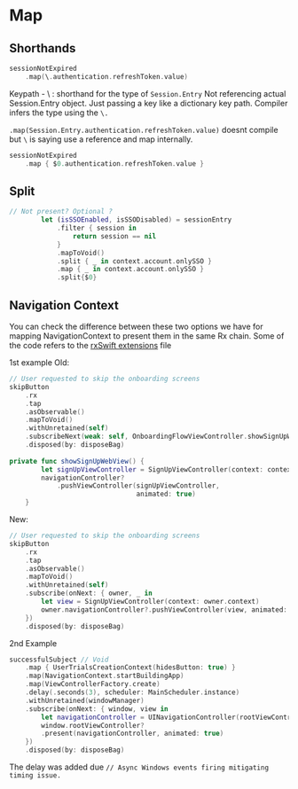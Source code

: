 # Map 


## Shorthands


```swift
sessionNotExpired
    .map(\.authentication.refreshToken.value)

```

Keypath - \ : shorthand for the type of `Session.Entry`
Not referencing actual Session.Entry object. Just passing a key like a dictionary key path.
Compiler infers the type using the `\.` 

`.map(Session.Entry.authentication.refreshToken.value)` doesnt compile
but `\` is saying use a reference and map internally.
 

```swift
sessionNotExpired
    .map { $0.authentication.refreshToken.value }

```




## Split

```swift
// Not present? Optional ?
        let (isSSOEnabled, isSSODisabled) = sessionEntry
            .filter { session in
                return session == nil
            }
            .mapToVoid()
            .split { _ in context.account.onlySSO }
            .map { _ in context.account.onlySSO }
            .split{$0}
```


## Navigation Context

You can check the difference between these two options we have for mapping NavigationContext to present them in the same Rx chain. 
Some of the code refers to the [rxSwift extensions](ios/rxSwift/extensions.md) file 

1st example
Old:
```swift
// User requested to skip the onboarding screens
skipButton
	.rx
	.tap
	.asObservable()
	.mapToVoid()
	.withUnretained(self)
	.subscribeNext(weak: self, OnboardingFlowViewController.showSignUpWebView)
	.disposed(by: disposeBag)
	
private func showSignUpWebView() {
        let signUpViewController = SignUpViewController(context: context)
        navigationController?
            .pushViewController(signUpViewController,
                                animated: true)
    }
```

New:
```swift
// User requested to skip the onboarding screens
skipButton
	.rx
	.tap
	.asObservable()
	.mapToVoid()
	.withUnretained(self)
	.subscribe(onNext: { owner, _ in
		let view = SignUpViewController(context: owner.context)
		owner.navigationController?.pushViewController(view, animated: true)
	})
	.disposed(by: disposeBag)
```


2nd Example

```swift
successfulSubject // Void
	.map { UserTrialsCreationContext(hidesButton: true) }
	.map(NavigationContext.startBuildingApp)
	.map(ViewControllerFactory.create)
	.delay(.seconds(3), scheduler: MainScheduler.instance) 
	.withUnretained(windowManager)
	.subscribe(onNext: { window, view in
		let navigationController = UINavigationController(rootViewController: view)
		window.rootViewController?
		.present(navigationController, animated: true)
	})
	.disposed(by: disposeBag)
```

The delay was added due 
`// Async Windows events firing mitigating timing issue.`